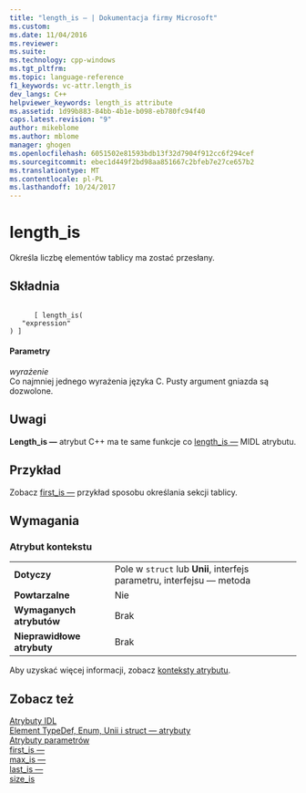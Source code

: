 ```yaml
---
title: "length_is — | Dokumentacja firmy Microsoft"
ms.custom: 
ms.date: 11/04/2016
ms.reviewer: 
ms.suite: 
ms.technology: cpp-windows
ms.tgt_pltfrm: 
ms.topic: language-reference
f1_keywords: vc-attr.length_is
dev_langs: C++
helpviewer_keywords: length_is attribute
ms.assetid: 1d99b883-84bb-4b1e-b098-eb780fc94f40
caps.latest.revision: "9"
author: mikeblome
ms.author: mblome
manager: ghogen
ms.openlocfilehash: 6051502e81593bdb13f32d7904f912cc6f294cef
ms.sourcegitcommit: ebec1d449f2bd98aa851667c2bfeb7e27ce657b2
ms.translationtype: MT
ms.contentlocale: pl-PL
ms.lasthandoff: 10/24/2017
---
```

# <a name="lengthis"></a>length_is
Określa liczbę elementów tablicy ma zostać przesłany.  
  
## <a name="syntax"></a>Składnia  
  
```  
  
      [ length_is(  
   "expression"  
) ]  
```  
  
#### <a name="parameters"></a>Parametry  
 *wyrażenie*  
 Co najmniej jednego wyrażenia języka C. Pusty argument gniazda są dozwolone.  
  
## <a name="remarks"></a>Uwagi  
 **Length_is —** atrybut C++ ma te same funkcje co [length_is —](http://msdn.microsoft.com/library/windows/desktop/aa367068) MIDL atrybutu.  
  
## <a name="example"></a>Przykład  
 Zobacz [first_is —](../windows/first-is.md) przykład sposobu określania sekcji tablicy.  
  
## <a name="requirements"></a>Wymagania  
  
### <a name="attribute-context"></a>Atrybut kontekstu  
  
|||  
|-|-|  
|**Dotyczy**|Pole w `struct` lub **Unii**, interfejs parametru, interfejsu — metoda|  
|**Powtarzalne**|Nie|  
|**Wymaganych atrybutów**|Brak|  
|**Nieprawidłowe atrybuty**|Brak|  
  
 Aby uzyskać więcej informacji, zobacz [konteksty atrybutu](../windows/attribute-contexts.md).  
  
## <a name="see-also"></a>Zobacz też  
 [Atrybuty IDL](../windows/idl-attributes.md)   
 [Element TypeDef, Enum, Unii i struct — atrybuty](../windows/typedef-enum-union-and-struct-attributes.md)   
 [Atrybuty parametrów](../windows/parameter-attributes.md)   
 [first_is —](../windows/first-is.md)   
 [max_is —](../windows/max-is.md)   
 [last_is —](../windows/last-is.md)   
 [size_is](../windows/size-is.md)   
